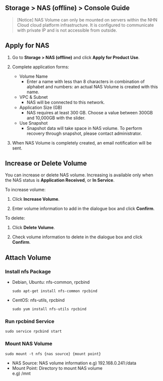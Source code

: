 ## Storage > NAS (offline) > Console Guide
> [Notice]
> NAS Volume can only be mounted on servers within the NHN Cloud cloud platform infrastructure.
> It is configured to communicate with private IP and is not accessible from outside.

## Apply for NAS

1. Go to **Storage > NAS (offline)** and click **Apply for Product Use**.

2. Complete application forms: 
    * Volume Name 
        * Enter a name with less than 8 characters in combination of alphabet and numbers: an actual NAS Volume is created with this name.
    * VPC & Subnet
        * NAS will be connected to this network.
    * Application Size (GB) 
        * NAS requires at least 300 GB. Choose a value between 300GB and 10,000GB with the slider.  
    * Use Snapshot  
        * Snapshot data will take space in NAS volume. To perform recovery through snapshot, please contact administrator. 

3. When NAS Volume is completely created, an email notification will be sent.  

## Increase or Delete Volume 

You can increase or delete NAS volume.
Increasing is available only when the NAS status is **Application Received**, or **In Service**.  

To increase volume:

1. Click **Increase Volume**.  

2. Enter volume information to add in the dialogue box and click **Confirm**. 

To delete:

1. Click **Delete Volume**.

3. Check  volume information to delete in the dialogue box and click **Confirm**.


## Attach Volume 

### Install nfs Package

* Debian, Ubuntu: nfs-common, rpcbind  
  ```
  sudo apt-get install nfs-common rpcbind
  ```
* CentOS: nfs-utils, rpcbind  
  ```
  sudo yum install nfs-utils rpcbind
  ```

### Run rpcbind Service 

```
sudo service rpcbind start
```

### Mount NAS Volume 

```
sudo mount -t nfs {nas source} {mount point}
```

* NAS Source: NAS volume information 
  e.g) 192.168.0.241:/data
* Mount Point: Directory to mount NAS volume   
  e.g) /mnt
